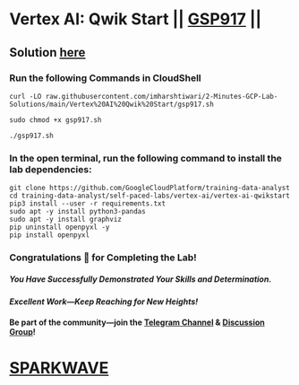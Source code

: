 # Vertex AI: Qwik Start || [GSP917](https://www.cloudskillsboost.google/focuses/18940?parent=catalog) ||

## Solution [here](https://youtu.be/IKcmDGxp9k0)

### Run the following Commands in CloudShell

```
curl -LO raw.githubusercontent.com/imharshtiwari/2-Minutes-GCP-Lab-Solutions/main/Vertex%20AI%20Qwik%20Start/gsp917.sh

sudo chmod +x gsp917.sh

./gsp917.sh
```
### In the open terminal, run the following command to install the lab dependencies:

```
git clone https://github.com/GoogleCloudPlatform/training-data-analyst
cd training-data-analyst/self-paced-labs/vertex-ai/vertex-ai-qwikstart
pip3 install --user -r requirements.txt
sudo apt -y install python3-pandas
sudo apt -y install graphviz
pip uninstall openpyxl -y
pip install openpyxl
```

### Congratulations 🎉 for Completing the Lab!  

##### *You Have Successfully Demonstrated Your Skills and Determination.*  

#### *Excellent Work—Keep Reaching for New Heights!*  

#### Be part of the community—join the [Telegram Channel](https://t.me/sparkwave.01) & [Discussion Group](https://t.me/sparkwave.01chats)!  

# [SPARKWAVE](https://www.youtube.com/@sparkwave.01)
